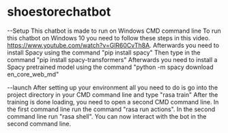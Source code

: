 # shoestorechatbot
--Setup
This chatbot is made to run on Windows CMD command line
To run this chatbot on Windows 10 you need to follow these steps in this video.
https://www.youtube.com/watch?v=GlR60CvTh8A.
Afterwards you need to install Spacy using the command "pip install spacy"
Then type in the command "pip install spacy-transformers"
Afterwards you need to install a Spacy pretrained model using the command "python -m spacy download en_core_web_md"

--launch
After setting up your environment all you need to do is go into the project directory in your CMD command line and type "rasa train"
After the training is done loading, you need to open a second CMD command line.
In the first command line run the command "rasa run actions".
In the second command line run "rasa shell". 
You can now interact with the bot in the second command line.
